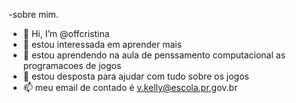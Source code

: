 -sobre mim.
-  👋 Hi, I’m @offcristina
- 👀 estou interessada  em  aprender mais 
- 🌱  estou aprendendo na aula de penssamento computacional as programacoes de jogos 
- 💞️ estou desposta para ajudar com tudo sobre os jogos 
- 📫  meu email de contado é v.kelly@escola.pr,gov.br

<!---
offcristina/offcristina is a ✨ special ✨ repository because its `README.md` (this file) appears on your GitHub profile.
You can click the Preview link to take a look at your changes.
--->
